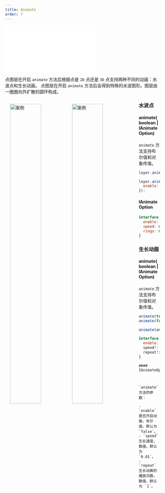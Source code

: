 ```yaml
---
title: Animate
order: 7
---
```


<embed src="@/docs/api/common/style.md"></embed>

点图层在开启 `animate` 方法后根据点是 `2D` 点还是 `3D` 点支持两种不同的动画：水波点和生长动画。
点图层在开启 `animate` 方法后会得到特殊的水波图形。图层由一圈圈向外扩散的圆环构成。

<div>
  <div style="width:80%;float:left; margin: 16px;">
    <img style="float:left;" width="50%" alt="案例" src='https://gw.alipayobjects.com/mdn/rms_816329/afts/img/A*pcp3RKnNK1oAAAAAAAAAAAAAARQnAQ'>
    <img style="float:left;" width="50%" alt="案例" src='https://gw.alipayobjects.com/mdn/rms_816329/afts/img/A*l-SUQ5nU6n8AAAAAAAAAAAAAARQnAQ'>
  </div>
</div>

### 水波点

#### animate(boolean | IAnimateOption)

`animate` 方法支持布尔值和对象传值。

```javascript
layer.animate(true);

layer.animate({
  enable: true,
});
```

#### IAnimateOption

```javascript
interface IAnimateOption {
  enable: boolean;
  speed: number;
  rings: number;
}
```

### 生长动画

#### animate(boolean | IAnimateOption)

`animate` 方法支持布尔值和对象传值。

```javascript
animate(true)
animate(false)

animate(animateOptions)

interface IAnimateOptions: {
  enable: boolean;
  speed?: number = 0.01;
  repeat?: number = 1;
}
```

```
#### IAnimateOptions



`animate` 方法的参数：

- `enable` 是否开启动画，布尔值，默认为 `false`。
- `speed` 生长速度，数值，默认为 `0.01`。
- `repeat` 生长动画的播放次数，数值，默认为 `1`。
```
